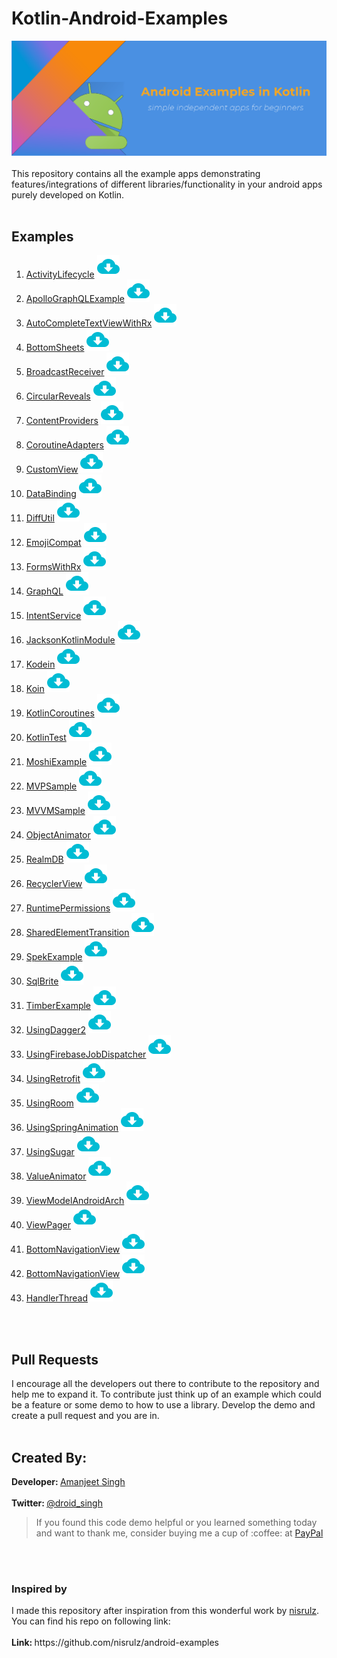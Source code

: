 # Kotlin-Android-Examples
<img src="banner.png"/>
<br><br>
This repository contains all the example apps demonstrating features/integrations of different libraries/functionality in your android apps purely developed on Kotlin.
<br><br>
<h2>Examples</h2>
<ol>
<li><a href="/ActivityLifecycle">ActivityLifecycle</a> <a href="https://kinolien.github.com/gitzip/?download=https://github.com/amanjeetsingh150/kotlin-android-examples/tree/master/ActivityLifecycle"><img src="ic_download.png" alt="download" style="max-width:100%;"></a></li>
<li><a href="/ApolloGraphQLExample">ApolloGraphQLExample</a> <a href="https://kinolien.github.com/gitzip/?download=https://github.com/amanjeetsingh150/kotlin-android-examples/tree/master/ApolloGraphQLExample"><img src="ic_download.png" alt="download" style="max-width:100%;"></a></li>
<li><a href="/AutoCompleteTextViewWithRx">AutoCompleteTextViewWithRx</a> <a href="https://kinolien.github.com/gitzip/?download=https://github.com/amanjeetsingh150/kotlin-android-examples/tree/master/AutoCompleteTextViewWithRx"><img src="ic_download.png" alt="download" style="max-width:100%;"></a></li>
<li><a href="/BottomSheets">BottomSheets</a> <a href="https://kinolien.github.com/gitzip/?download=https://github.com/amanjeetsingh150/kotlin-android-examples/tree/master/BottomSheets"><img src="ic_download.png" alt="download" style="max-width:100%;"></a></li>
<li><a href="/BroadcastReceiver">BroadcastReceiver</a> <a href="https://kinolien.github.com/gitzip/?download=https://github.com/amanjeetsingh150/kotlin-android-examples/tree/master/BroadcastReceiver"><img src="ic_download.png" alt="download" style="max-width:100%;"></a></li>
<li><a href="/CircularReveals">CircularReveals</a> <a href="https://kinolien.github.com/gitzip/?download=https://github.com/amanjeetsingh150/kotlin-android-examples/tree/master/CircularReveals"><img src="ic_download.png" alt="download" style="max-width:100%;"></a></li>
<li><a href="/ContentProviders">ContentProviders</a> <a href="https://kinolien.github.com/gitzip/?download=https://github.com/amanjeetsingh150/kotlin-android-examples/tree/master/ContentProviders"><img src="ic_download.png" alt="download" style="max-width:100%;"></a></li>
<li><a href="/CoroutineAdapters">CoroutineAdapters</a> <a href="https://kinolien.github.com/gitzip/?download=https://github.com/amanjeetsingh150/kotlin-android-examples/tree/master/CoroutineAdapters"><img src="ic_download.png" alt="download" style="max-width:100%;"></a></li>
<li><a href="/CustomView">CustomView</a> <a href="https://kinolien.github.com/gitzip/?download=https://github.com/amanjeetsingh150/kotlin-android-examples/tree/master/CustomView"><img src="ic_download.png" alt="download" style="max-width:100%;"></a></li>
<li><a href="/DataBinding">DataBinding</a> <a href="https://kinolien.github.com/gitzip/?download=https://github.com/amanjeetsingh150/kotlin-android-examples/tree/master/DataBinding"><img src="ic_download.png" alt="download" style="max-width:100%;"></a></li>
<li><a href="/DiffUtil">DiffUtil</a> <a href="https://kinolien.github.com/gitzip/?download=https://github.com/amanjeetsingh150/kotlin-android-examples/tree/master/DiffUtil"><img src="ic_download.png" alt="download" style="max-width:100%;"></a></li>
<li><a href="/EmojiCompat">EmojiCompat</a> <a href="https://kinolien.github.com/gitzip/?download=https://github.com/amanjeetsingh150/kotlin-android-examples/tree/master/EmojiCompat"><img src="ic_download.png" alt="download" style="max-width:100%;"></a></li>
<li><a href="/FormsWithRx">FormsWithRx</a> <a href="https://kinolien.github.com/gitzip/?download=https://github.com/amanjeetsingh150/kotlin-android-examples/tree/master/FormsWithRx"><img src="ic_download.png" alt="download" style="max-width:100%;"></a></li>
<li><a href="/GraphQL">GraphQL</a> <a href="https://kinolien.github.com/gitzip/?download=https://github.com/amanjeetsingh150/kotlin-android-examples/tree/master/GraphQL"><img src="ic_download.png" alt="download" style="max-width:100%;"></a></li>
<li><a href="/IntentService">IntentService</a> <a href="https://kinolien.github.com/gitzip/?download=https://github.com/amanjeetsingh150/kotlin-android-examples/tree/master/IntentService"><img src="ic_download.png" alt="download" style="max-width:100%;"></a></li>
<li><a href="/JacksonKotlinModule">JacksonKotlinModule</a> <a href="https://kinolien.github.com/gitzip/?download=https://github.com/amanjeetsingh150/kotlin-android-examples/tree/master/JacksonKotlinModule"><img src="ic_download.png" alt="download" style="max-width:100%;"></a></li>
<li><a href="/Kodein">Kodein</a> <a href="https://kinolien.github.com/gitzip/?download=https://github.com/amanjeetsingh150/kotlin-android-examples/tree/master/Kodein"><img src="ic_download.png" alt="download" style="max-width:100%;"></a></li>
<li><a href="/Koin">Koin</a> <a href="https://kinolien.github.com/gitzip/?download=https://github.com/amanjeetsingh150/kotlin-android-examples/tree/master/Koin"><img src="ic_download.png" alt="download" style="max-width:100%;"></a></li>
<li><a href="/KotlinCoroutines">KotlinCoroutines</a> <a href="https://kinolien.github.com/gitzip/?download=https://github.com/amanjeetsingh150/kotlin-android-examples/tree/master/KotlinCoroutines"><img src="ic_download.png" alt="download" style="max-width:100%;"></a></li>
<li><a href="/KotlinTest">KotlinTest</a> <a href="https://kinolien.github.com/gitzip/?download=https://github.com/amanjeetsingh150/kotlin-android-examples/tree/master/KotlinTest"><img src="ic_download.png" alt="download" style="max-width:100%;"></a></li>
<li><a href="/MoshiExample">MoshiExample</a> <a href="https://kinolien.github.com/gitzip/?download=https://github.com/amanjeetsingh150/kotlin-android-examples/tree/master/MoshiExample"><img src="ic_download.png" alt="download" style="max-width:100%;"></a></li>
<li><a href="/MVPSample">MVPSample</a> <a href="https://kinolien.github.com/gitzip/?download=https://github.com/amanjeetsingh150/kotlin-android-examples/tree/master/MVPSample"><img src="ic_download.png" alt="download" style="max-width:100%;"></a></li>
<li><a href="/MVVMSample">MVVMSample</a> <a href="https://kinolien.github.com/gitzip/?download=https://github.com/amanjeetsingh150/kotlin-android-examples/tree/master/MVVMSample"><img src="ic_download.png" alt="download" style="max-width:100%;"></a></li>
<li><a href="/ObjectAnimator">ObjectAnimator</a> <a href="https://kinolien.github.com/gitzip/?download=https://github.com/amanjeetsingh150/kotlin-android-examples/tree/master/ObjectAnimator"><img src="ic_download.png" alt="download" style="max-width:100%;"></a></li>
<li><a href="/RealmDB">RealmDB</a> <a href="https://kinolien.github.com/gitzip/?download=https://github.com/amanjeetsingh150/kotlin-android-examples/tree/master/RealmDB"><img src="ic_download.png" alt="download" style="max-width:100%;"></a></li>
<li><a href="/RecyclerView">RecyclerView</a> <a href="https://kinolien.github.com/gitzip/?download=https://github.com/amanjeetsingh150/kotlin-android-examples/tree/master/RecyclerView"><img src="ic_download.png" alt="download" style="max-width:100%;"></a></li>
<li><a href="/RuntimePermissions">RuntimePermissions</a> <a href="https://kinolien.github.com/gitzip/?download=https://github.com/amanjeetsingh150/kotlin-android-examples/tree/master/RuntimePermissions"><img src="ic_download.png" alt="download" style="max-width:100%;"></a></li>
<li><a href="/SharedElementTransition">SharedElementTransition</a> <a href="https://kinolien.github.com/gitzip/?download=https://github.com/amanjeetsingh150/kotlin-android-examples/tree/master/SharedElementTransition"><img src="ic_download.png" alt="download" style="max-width:100%;"></a></li>
<li><a href="/SpekExample">SpekExample</a> <a href="https://kinolien.github.com/gitzip/?download=https://github.com/amanjeetsingh150/kotlin-android-examples/tree/master/SpekExample"><img src="ic_download.png" alt="download" style="max-width:100%;"></a></li>
<li><a href="/SqlBrite">SqlBrite</a> <a href="https://kinolien.github.com/gitzip/?download=https://github.com/amanjeetsingh150/kotlin-android-examples/tree/master/SqlBrite"><img src="ic_download.png" alt="download" style="max-width:100%;"></a></li>
<li><a href="/TimberExample">TimberExample</a> <a href="https://kinolien.github.com/gitzip/?download=https://github.com/amanjeetsingh150/kotlin-android-examples/tree/master/TimberExample"><img src="ic_download.png" alt="download" style="max-width:100%;"></a></li>
<li><a href="/UsingDagger2">UsingDagger2</a> <a href="https://kinolien.github.com/gitzip/?download=https://github.com/amanjeetsingh150/kotlin-android-examples/tree/master/UsingDagger2"><img src="ic_download.png" alt="download" style="max-width:100%;"></a></li>
<li><a href="/UsingFirebaseJobDispatcher">UsingFirebaseJobDispatcher</a> <a href="https://kinolien.github.com/gitzip/?download=https://github.com/amanjeetsingh150/kotlin-android-examples/tree/master/UsingFirebaseJobDispatcher"><img src="ic_download.png" alt="download" style="max-width:100%;"></a></li>
<li><a href="/UsingRetrofit">UsingRetrofit</a> <a href="https://kinolien.github.com/gitzip/?download=https://github.com/amanjeetsingh150/kotlin-android-examples/tree/master/UsingRetrofit"><img src="ic_download.png" alt="download" style="max-width:100%;"></a></li>
<li><a href="/UsingRoom">UsingRoom</a> <a href="https://kinolien.github.com/gitzip/?download=https://github.com/amanjeetsingh150/kotlin-android-examples/tree/master/UsingRoom"><img src="ic_download.png" alt="download" style="max-width:100%;"></a></li>
<li><a href="/UsingSpringAnimation">UsingSpringAnimation</a> <a href="https://kinolien.github.com/gitzip/?download=https://github.com/amanjeetsingh150/kotlin-android-examples/tree/master/UsingSpringAnimation"><img src="ic_download.png" alt="download" style="max-width:100%;"></a></li>
<li><a href="/UsingSugar">UsingSugar</a> <a href="https://kinolien.github.com/gitzip/?download=https://github.com/amanjeetsingh150/kotlin-android-examples/tree/master/UsingSugar"><img src="ic_download.png" alt="download" style="max-width:100%;"></a></li>
<li><a href="/ValueAnimator">ValueAnimator</a> <a href="https://kinolien.github.com/gitzip/?download=https://github.com/amanjeetsingh150/kotlin-android-examples/tree/master/ValueAnimator"><img src="ic_download.png" alt="download" style="max-width:100%;"></a></li>
<li><a href="/ViewModelAndroidArch">ViewModelAndroidArch</a> <a href="https://kinolien.github.com/gitzip/?download=https://github.com/amanjeetsingh150/kotlin-android-examples/tree/master/ViewModelAndroidArch"><img src="ic_download.png" alt="download" style="max-width:100%;"></a></li>
<li><a href="/ViewPager">ViewPager</a> <a href="https://kinolien.github.com/gitzip/?download=https://github.com/amanjeetsingh150/kotlin-android-examples/tree/master/ViewPager"><img src="ic_download.png" alt="download" style="max-width:100%;"></a></li>
<li><a href="/BottomNavigationView">BottomNavigationView</a> <a href="https://kinolien.github.com/gitzip/?download=https://github.com/amanjeetsingh150/kotlin-android-examples/tree/master/BottomNavigationView"><img src="ic_download.png" alt="download" style="max-width:100%;"></a></li>
<li><a href="/BottomNavigationView">BottomNavigationView</a> <a href="https://kinolien.github.com/gitzip/?download=https://github.com/amanjeetsingh150/kotlin-android-examples/tree/master/BottomNavigationView"><img src="ic_download.png" alt="download" style="max-width:100%;"></a></li>
<li><a href="/HandlerThread">HandlerThread</a> <a href="https://kinolien.github.com/gitzip/?download=https://github.com/amanjeetsingh150/kotlin-android-examples/tree/master/HandlerThread"><img src="ic_download.png" alt="download" style="max-width:100%;"></a></li>
</ol>
<br><br>
<h2>Pull Requests</h2>
I encourage all the developers out there to contribute to the repository and help me to expand it. To contribute just think up of an example which could be a feature or some demo to how to use a library. Develop the demo and create a pull request and you are in.
<br><br>
<h2>Created By:</h2>
<b>Developer: </b><a href="https://github.com/amanjeetsingh150/">Amanjeet Singh</a>
<br><br>
<b>Twitter: </b><a href="https://twitter.com/droid_singh">@droid_singh</a>
<blockquote>
If you found this code demo helpful or you learned something today and want to thank me, consider buying me a cup of :coffee: at
<a href="https://www.paypal.me/amanjeetsingh150">PayPal</a>
</blockquote>
<br><br>
<h3>Inspired by</h3>
I made this repository after inspiration from this wonderful work by <a href="https://github.com/nisrulz/">nisrulz</a>. You can find his repo on following link:
<br><br>
<b>Link: </b>https://github.com/nisrulz/android-examples
